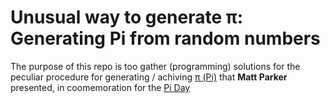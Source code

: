# Unusual way to generate π: Generating Pi from random numbers

The purpose of this repo is too gather (programming) solutions for the peculiar procedure for generating / achiving [π (Pi)][Pi] that **Matt Parker** presented, in coomemoration for the [Pi Day][Pi Day]

[Pi]: [https://en.wikipedia.org/wiki/Pi]
[Pi Day]: [https://en.wikipedia.org/wiki/Pi_Day]

